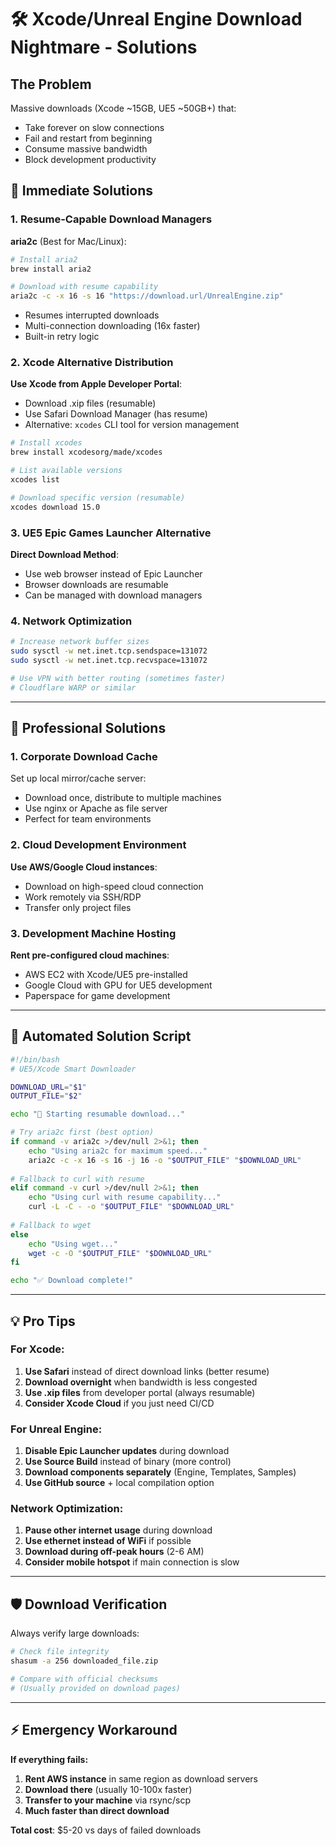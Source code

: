 # 🛠️ Xcode/Unreal Engine Download Nightmare - Solutions

## The Problem
Massive downloads (Xcode ~15GB, UE5 ~50GB+) that:
- Take forever on slow connections
- Fail and restart from beginning
- Consume massive bandwidth
- Block development productivity

## 🚀 Immediate Solutions

### 1. **Resume-Capable Download Managers**
**aria2c** (Best for Mac/Linux):
```bash
# Install aria2
brew install aria2

# Download with resume capability
aria2c -c -x 16 -s 16 "https://download.url/UnrealEngine.zip"
```
- Resumes interrupted downloads
- Multi-connection downloading (16x faster)
- Built-in retry logic

### 2. **Xcode Alternative Distribution**
**Use Xcode from Apple Developer Portal**:
- Download .xip files (resumable)
- Use Safari Download Manager (has resume)
- Alternative: `xcodes` CLI tool for version management

```bash
# Install xcodes
brew install xcodesorg/made/xcodes

# List available versions
xcodes list

# Download specific version (resumable)
xcodes download 15.0
```

### 3. **UE5 Epic Games Launcher Alternative**
**Direct Download Method**:
- Use web browser instead of Epic Launcher
- Browser downloads are resumable
- Can be managed with download managers

### 4. **Network Optimization**
```bash
# Increase network buffer sizes
sudo sysctl -w net.inet.tcp.sendspace=131072
sudo sysctl -w net.inet.tcp.recvspace=131072

# Use VPN with better routing (sometimes faster)
# Cloudflare WARP or similar
```

---

## 🏢 Professional Solutions

### 1. **Corporate Download Cache**
Set up local mirror/cache server:
- Download once, distribute to multiple machines
- Use nginx or Apache as file server
- Perfect for team environments

### 2. **Cloud Development Environment**
**Use AWS/Google Cloud instances**:
- Download on high-speed cloud connection
- Work remotely via SSH/RDP
- Transfer only project files

### 3. **Development Machine Hosting**
**Rent pre-configured cloud machines**:
- AWS EC2 with Xcode/UE5 pre-installed
- Google Cloud with GPU for UE5 development
- Paperspace for game development

---

## 🎯 Automated Solution Script

```bash
#!/bin/bash
# UE5/Xcode Smart Downloader

DOWNLOAD_URL="$1"
OUTPUT_FILE="$2"

echo "🚀 Starting resumable download..."

# Try aria2c first (best option)
if command -v aria2c >/dev/null 2>&1; then
    echo "Using aria2c for maximum speed..."
    aria2c -c -x 16 -s 16 -j 16 -o "$OUTPUT_FILE" "$DOWNLOAD_URL"
    
# Fallback to curl with resume
elif command -v curl >/dev/null 2>&1; then
    echo "Using curl with resume capability..."
    curl -L -C - -o "$OUTPUT_FILE" "$DOWNLOAD_URL"
    
# Fallback to wget
else
    echo "Using wget..."
    wget -c -O "$OUTPUT_FILE" "$DOWNLOAD_URL"
fi

echo "✅ Download complete!"
```

---

## 💡 Pro Tips

### For Xcode:
1. **Use Safari** instead of direct download links (better resume)
2. **Download overnight** when bandwidth is less congested
3. **Use .xip files** from developer portal (always resumable)
4. **Consider Xcode Cloud** if you just need CI/CD

### For Unreal Engine:
1. **Disable Epic Launcher updates** during download
2. **Use Source Build** instead of binary (more control)
3. **Download components separately** (Engine, Templates, Samples)
4. **Use GitHub source** + local compilation option

### Network Optimization:
1. **Pause other internet usage** during download
2. **Use ethernet instead of WiFi** if possible
3. **Download during off-peak hours** (2-6 AM)
4. **Consider mobile hotspot** if main connection is slow

---

## 🛡️ Download Verification

Always verify large downloads:
```bash
# Check file integrity
shasum -a 256 downloaded_file.zip

# Compare with official checksums
# (Usually provided on download pages)
```

---

## ⚡ Emergency Workaround

**If everything fails:**
1. **Rent AWS instance** in same region as download servers
2. **Download there** (usually 10-100x faster)
3. **Transfer to your machine** via rsync/scp
4. **Much faster than direct download**

**Total cost**: $5-20 vs days of failed downloads